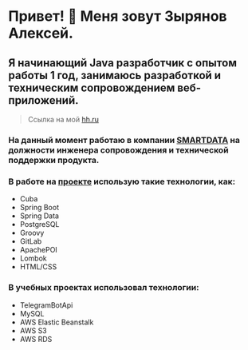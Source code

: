 # Привет! 👋 Меня зовут Зырянов Алексей.

## Я начинающий Java разработчик с опытом работы 1 год, занимаюсь разработкой и техническим сопровождением веб-приложений.

> Ссылка на мой [hh.ru](https://voronezh.hh.ru/resume/e969f4edff0c18e7df0039ed1f515070633443)

###  На данный момент работаю в компании [SMARTDATA](https://www.smartdata.dev/) на должности инженера сопровождения и технической поддержки продукта.

### В работе на [проекте](https://mytko.ru/) использую такие технологии, как:
*  Cuba
*  Spring Boot
*  Spring Data
*  PostgreSQL
*  Groovy
*  GitLab
*  ApachePOI
*  Lombok
*  HTML/CSS

 ### В учебных проектах использовал технологии:
* TelegramBotApi
* MySQL
* AWS Elastic Beanstalk
* AWS S3
* AWS RDS
<!--
**18cerf/18cerf** is a ✨ _special_ ✨ repository because its `README.md` (this file) appears on your GitHub profile.

Here are some ideas to get you started:

- 🔭 I’m currently working on ...
- 🌱 I’m currently learning ...
- 👯 I’m looking to collaborate on ...
- 🤔 I’m looking for help with ...
- 💬 Ask me about ...
- 📫 How to reach me: ...
- 😄 Pronouns: ...
- ⚡ Fun fact: ...
-->
